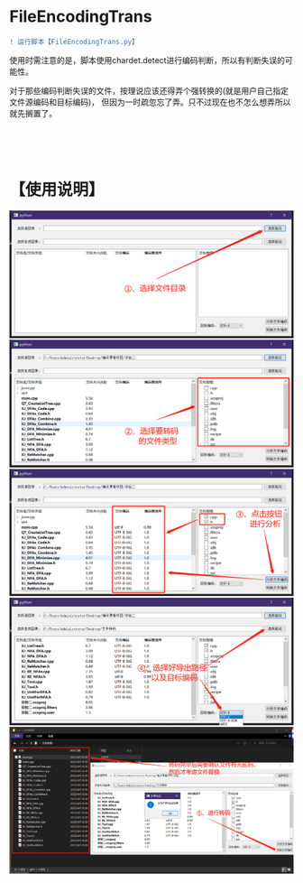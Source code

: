 # FileEncodingTrans

```diff
! 运行脚本【FileEncodingTrans.py】
```

使用时需注意的是，脚本使用chardet.detect进行编码判断，所以有判断失误的可能性。

对于那些编码判断失误的文件，按理说应该还得弄个强转换的(就是用户自己指定文件源编码和目标编码)，
但因为一时疏忽忘了弄。只不过现在也不怎么想弄所以就先搁置了。

<br>
<br>
<br>


# 【使用说明】
![1](https://github.com/Ls-Jan/FileEncodingTrans/blob/main/RunningResult%5BPNG%5D/1.png)
![2](https://github.com/Ls-Jan/FileEncodingTrans/blob/main/RunningResult%5BPNG%5D/2.png)
![3](https://github.com/Ls-Jan/FileEncodingTrans/blob/main/RunningResult%5BPNG%5D/3.png)
![4](https://github.com/Ls-Jan/FileEncodingTrans/blob/main/RunningResult%5BPNG%5D/4.png)
![5](https://github.com/Ls-Jan/FileEncodingTrans/blob/main/RunningResult%5BPNG%5D/5.png)

